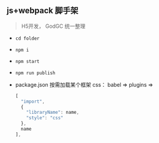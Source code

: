 ## js+webpack 脚手架

> H5开发，
> GodGC 统一整理

- `cd folder`

- `npm i`

- `npm start`

- `npm run publish`

- package.json 按需加载某个框架 css：
  babel => plugins =>

  ```javascript
  [
    "import",
    {
      "libraryName": name,
      "style": "css"
    },
    name
  ],
  ```
